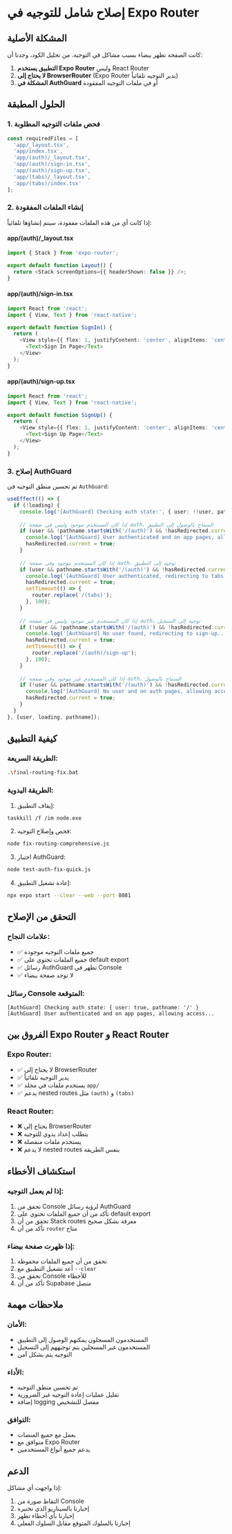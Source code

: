 # إصلاح شامل للتوجيه في Expo Router

## المشكلة الأصلية

كانت الصفحة تظهر بيضاء بسبب مشاكل في التوجيه. من تحليل الكود، وجدنا أن:

1. **التطبيق يستخدم Expo Router** وليس React Router
2. **لا يحتاج إلى BrowserRouter** (Expo Router يدير التوجيه تلقائياً)
3. **المشكلة في AuthGuard** أو في ملفات التوجيه المفقودة

## الحلول المطبقة

### 1. فحص ملفات التوجيه المطلوبة

```javascript
const requiredFiles = [
  'app/_layout.tsx',
  'app/index.tsx',
  'app/(auth)/_layout.tsx',
  'app/(auth)/sign-in.tsx',
  'app/(auth)/sign-up.tsx',
  'app/(tabs)/_layout.tsx',
  'app/(tabs)/index.tsx'
];
```

### 2. إنشاء الملفات المفقودة

إذا كانت أي من هذه الملفات مفقودة، سيتم إنشاؤها تلقائياً:

#### app/(auth)/_layout.tsx
```typescript
import { Stack } from 'expo-router';

export default function Layout() {
  return <Stack screenOptions={{ headerShown: false }} />;
}
```

#### app/(auth)/sign-in.tsx
```typescript
import React from 'react';
import { View, Text } from 'react-native';

export default function SignIn() {
  return (
    <View style={{ flex: 1, justifyContent: 'center', alignItems: 'center' }}>
      <Text>Sign In Page</Text>
    </View>
  );
}
```

#### app/(auth)/sign-up.tsx
```typescript
import React from 'react';
import { View, Text } from 'react-native';

export default function SignUp() {
  return (
    <View style={{ flex: 1, justifyContent: 'center', alignItems: 'center' }}>
      <Text>Sign Up Page</Text>
    </View>
  );
}
```

### 3. إصلاح AuthGuard

تم تحسين منطق التوجيه في `AuthGuard`:

```typescript
useEffect(() => {
  if (!loading) {
    console.log('[AuthGuard] Checking auth state:', { user: !!user, pathname, hasRedirected: hasRedirected.current });
    
    // إذا كان المستخدم موجود وليس في صفحة auth، السماح بالوصول إلى التطبيق
    if (user && !pathname.startsWith('/(auth)') && !hasRedirected.current) {
      console.log('[AuthGuard] User authenticated and on app pages, allowing access...');
      hasRedirected.current = true;
    }
    
    // إذا كان المستخدم موجود وفي صفحة auth، توجيه إلى التطبيق
    if (user && pathname.startsWith('/(auth)') && !hasRedirected.current) {
      console.log('[AuthGuard] User authenticated, redirecting to tabs...');
      hasRedirected.current = true;
      setTimeout(() => {
        router.replace('/(tabs)');
      }, 100);
    }
    
    // إذا كان المستخدم غير موجود وليس في صفحة auth، توجيه إلى التسجيل
    if (!user && !pathname.startsWith('/(auth)') && !hasRedirected.current) {
      console.log('[AuthGuard] No user found, redirecting to sign-up...');
      hasRedirected.current = true;
      setTimeout(() => {
        router.replace('/(auth)/sign-up');
      }, 100);
    }
    
    // إذا كان المستخدم غير موجود وفي صفحة auth، السماح بالوصول
    if (!user && pathname.startsWith('/(auth)') && !hasRedirected.current) {
      console.log('[AuthGuard] No user and on auth pages, allowing access...');
      hasRedirected.current = true;
    }
  }
}, [user, loading, pathname]);
```

## كيفية التطبيق

### الطريقة السريعة:
```bash
.\final-routing-fix.bat
```

### الطريقة اليدوية:
1. إيقاف التطبيق:
```bash
taskkill /f /im node.exe
```

2. فحص وإصلاح التوجيه:
```bash
node fix-routing-comprehensive.js
```

3. اختبار AuthGuard:
```bash
node test-auth-fix-quick.js
```

4. إعادة تشغيل التطبيق:
```bash
npx expo start --clear --web --port 8081
```

## التحقق من الإصلاح

### علامات النجاح:
- ✅ جميع ملفات التوجيه موجودة
- ✅ جميع الملفات تحتوي على default export
- ✅ رسائل AuthGuard تظهر في Console
- ✅ لا توجد صفحة بيضاء

### رسائل Console المتوقعة:
```
[AuthGuard] Checking auth state: { user: true, pathname: '/' }
[AuthGuard] User authenticated and on app pages, allowing access...
```

## الفروق بين Expo Router و React Router

### Expo Router:
- ✅ لا يحتاج إلى BrowserRouter
- ✅ يدير التوجيه تلقائياً
- ✅ يستخدم ملفات في مجلد `app/`
- ✅ يدعم nested routes مثل `(auth)` و `(tabs)`

### React Router:
- ❌ يحتاج إلى BrowserRouter
- ❌ يتطلب إعداد يدوي للتوجيه
- ❌ يستخدم ملفات منفصلة
- ❌ لا يدعم nested routes بنفس الطريقة

## استكشاف الأخطاء

### إذا لم يعمل التوجيه:
1. تحقق من Console لرؤية رسائل AuthGuard
2. تأكد من أن جميع الملفات تحتوي على default export
3. تحقق من أن Stack routes معرفة بشكل صحيح
4. تأكد من أن `router` متاح

### إذا ظهرت صفحة بيضاء:
1. تحقق من أن جميع الملفات محفوظة
2. أعد تشغيل التطبيق مع `--clear`
3. تحقق من Console للأخطاء
4. تأكد من أن Supabase متصل

## ملاحظات مهمة

### الأمان:
- المستخدمون المسجلون يمكنهم الوصول إلى التطبيق
- المستخدمون غير المسجلين يتم توجيههم إلى التسجيل
- التوجيه يتم بشكل آمن

### الأداء:
- تم تحسين منطق التوجيه
- تقليل عمليات إعادة التوجيه غير الضرورية
- إضافة logging مفصل للتشخيص

### التوافق:
- يعمل مع جميع المنصات
- متوافق مع Expo Router
- يدعم جميع أنواع المستخدمين

## الدعم

إذا واجهت أي مشاكل:
1. التقاط صورة من Console
2. إخبارنا بالسيناريو الذي تختبره
3. إخبارنا بأي أخطاء تظهر
4. إخبارنا بالسلوك المتوقع مقابل السلوك الفعلي 